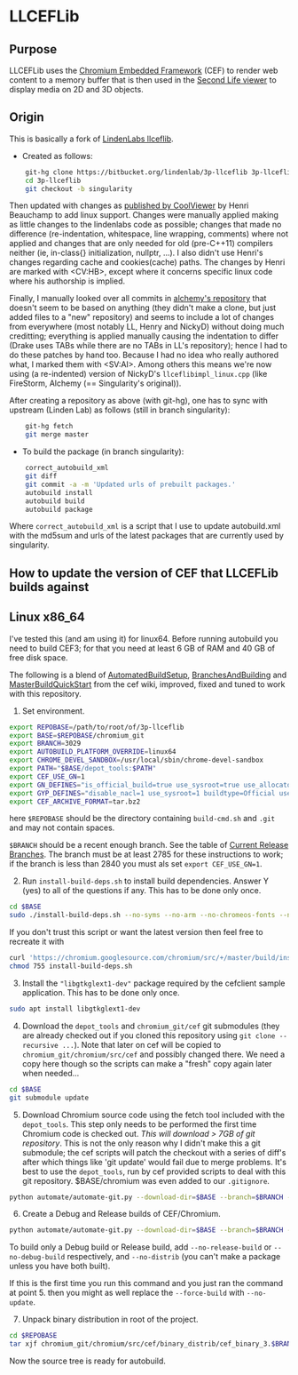# LLCEFLib #

## Purpose

LLCEFLib uses the [Chromium Embedded Framework](https://en.wikipedia.org/wiki/Chromium_Embedded_Framework) (CEF) to render web content to a memory buffer that is then used in the [Second Life viewer](http://secondlife.com) to display media on 2D and 3D objects.

## Origin

This is basically a fork of [LindenLabs llceflib](https://bitbucket.org/lindenlab/3p-llceflib).

* Created as follows:

```bash
    git-hg clone https://bitbucket.org/lindenlab/3p-llceflib 3p-llceflib
    cd 3p-llceflib
    git checkout -b singularity
```

  Then updated with changes as [published by CoolViewer](http://sldev.free.fr/libraries/sources/llceflib-20160722-src.tar.bz2)
  by Henri Beauchamp to add linux support. Changes were manually applied making as little changes to the lindenlabs
  code as possible; changes that made no difference (re-indentation, whitespace, line wrapping,
  comments) where not applied and changes that are only needed for old (pre-C++11) compilers neither
  (ie, in-class{} initialization, nullptr, ...). I also didn't use Henri's changes regarding cache
  and cookies(cache) paths. The changes by Henri are marked with &lt;CV:HB&gt;, except where it
  concerns specific linux code where his authorship is implied.
  
  Finally, I manually looked over all commits in [alchemy's repository](https://bitbucket.org/alchemyviewer/3p-alceflib)
  that doesn't seem to be based on anything (they didn't make a clone, but just added files to
  a "new" repository) and seems to include a lot of changes from everywhere (most notably LL,
  Henry and NickyD) without doing much creditting; everything is applied manually causing the
  indentation to differ (Drake uses TABs while there are no TABs in LL's repository); hence I had
  to do these patches by hand too. Because I had no idea who really authored what, I marked them
  with &lt;SV:AI&gt;. Among others this means we're now using (a re-indented) version of NickyD's
  `llceflibimpl_linux.cpp` (like FireStorm, Alchemy (== Singularity's original)).

  After creating a repository as above (with git-hg), one has to sync with upstream (Linden Lab)
  as follows (still in branch singularity):
```bash
    git-hg fetch
    git merge master
```

* To build the package (in branch singularity):

```bash
    correct_autobuild_xml
    git diff
    git commit -a -m 'Updated urls of prebuilt packages.'
    autobuild install
    autobuild build
    autobuild package
```

  Where `correct_autobuild_xml` is a script that I use to update autobuild.xml with the md5sum and
  urls of the latest packages that are currently used by singularity.

## How to update the version of CEF that LLCEFLib builds against

## Linux x86_64

I've tested this (and am using it) for linux64.
Before running autobuild you need to build CEF3; for that you need at least 6 GB of RAM
and 40 GB of free disk space.

The following is a blend of [AutomatedBuildSetup](https://bitbucket.org/chromiumembedded/cef/wiki/AutomatedBuildSetup),
[BranchesAndBuilding](https://bitbucket.org/chromiumembedded/cef/wiki/BranchesAndBuilding)
and [MasterBuildQuickStart](https://bitbucket.org/chromiumembedded/cef/wiki/MasterBuildQuickStart.md)
from the cef wiki, improved, fixed and tuned to work with this repository.

1. Set environment.

  ```bash
  export REPOBASE=/path/to/root/of/3p-llceflib
  export BASE=$REPOBASE/chromium_git
  export BRANCH=3029
  export AUTOBUILD_PLATFORM_OVERRIDE=linux64
  export CHROME_DEVEL_SANDBOX=/usr/local/sbin/chrome-devel-sandbox
  export PATH="$BASE/depot_tools:$PATH"
  export CEF_USE_GN=1
  export GN_DEFINES="is_official_build=true use_sysroot=true use_allocator=none symbol_level=1"
  export GYP_DEFINES="disable_nacl=1 use_sysroot=1 buildtype=Official use_allocator=none"
  export CEF_ARCHIVE_FORMAT=tar.bz2
  ```

  here `$REPOBASE` should be the directory containing `build-cmd.sh` and `.git`
  and may not contain spaces.

  `$BRANCH` should be a recent enough branch. See the table of [Current Release Branches](https://bitbucket.org/chromiumembedded/cef/wiki/BranchesAndBuilding#markdown-header-current-release-branches-supported).
  The branch must be at least 2785 for these instructions to work; if the branch is less than 2840 you must als set `export CEF_USE_GN=1`.

2. Run `install-build-deps.sh` to install build dependencies. Answer Y (yes) to all of the questions if any. This has to be done only once.

  ```bash
  cd $BASE
  sudo ./install-build-deps.sh --no-syms --no-arm --no-chromeos-fonts --no-nacl
  ```

  If you don't trust this script or want the latest version then feel free to recreate it with

  ```bash
  curl 'https://chromium.googlesource.com/chromium/src/+/master/build/install-build-deps.sh?format=TEXT' | base64 -d > install-build-deps.sh
  chmod 755 install-build-deps.sh
  ```

3. Install the `"libgtkglext1-dev"` package required by the cefclient sample application. This has to be done only once.

  ```bash
  sudo apt install libgtkglext1-dev
  ```

4. Download the `depot_tools` and `chromium_git/cef` git submodules (they are already checked out if you cloned this repository using `git clone --recursive ...`).
   Note that later on cef will be copied to `chromium_git/chromium/src/cef` and possibly changed there. We need a copy here though so the scripts
   can make a "fresh" copy again later when needed...

  ```bash
  cd $BASE
  git submodule update
  ```

5. Download Chromium source code using the fetch tool included with the `depot_tools`.
   This step only needs to be performed the first time Chromium code is checked out.
   *This will download > 7GB of git repository*. This is not the only reason why I
   didn't make this a git submodule; the cef scripts will patch the checkout with
   a series of diff's after which things like 'git update' would fail due to merge
   problems. It's best to use the `depot_tools`, run by cef provided scripts to
   deal with this git repository. $BASE/chromium was even added to our `.gitignore`.

  ```bash
  python automate/automate-git.py --download-dir=$BASE --branch=$BRANCH --x64-build --force-update --no-build --no-distrib
  ```

6. Create a Debug and Release builds of CEF/Chromium.

  ```bash
  python automate/automate-git.py --download-dir=$BASE --branch=$BRANCH --x64-build --force-build --build-target=cefsimple
  ```

  To build only a Debug build or Release build, add `--no-release-build` or `--no-debug-build` respectively,
  and `--no-distrib` (you can't make a package unless you have both built).

  If this is the first time you run this command and you just ran the command at point 5.
  then you might as well replace the `--force-build` with `--no-update`.

7. Unpack binary distribution in root of the project.

  ```bash
  cd $REPOBASE
  tar xjf chromium_git/chromium/src/cef/binary_distrib/cef_binary_3.$BRANCH.*_linux64.tar.bz2
  ```

  Now the source tree is ready for autobuild.
